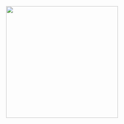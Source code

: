 

  <div align=center>
    <a href="https://github.com/anuraghazra/github-readme-stats">
      <img height=300 align="center" src="https://github-readme-stats.vercel.app/api/top-langs/?username=jackSeigerman&exclude_repo=GoldenHour,Unity-Carnival-Ride-Template&title_color=61dafb&text_color=ffffff&icon_color=61dafb&bg_color=010409&langs_count=8&layout=compact&border_color=61dafb&hide_border=true&size_weight=0.5&count_weight=0.5" />
    </a>
  </div>
  <br>
